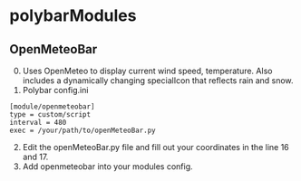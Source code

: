 # polybarModules


## OpenMeteoBar
0. Uses OpenMeteo to display current wind speed, temperature. Also includes a dynamically changing specialIcon that reflects rain and snow.
1. Polybar config.ini
```
[module/openmeteobar]
type = custom/script
interval = 480
exec = /your/path/to/openMeteoBar.py
```
2. Edit the openMeteoBar.py file and fill out your coordinates in the line 16 and 17.
3. Add openmeteobar into your modules config.

